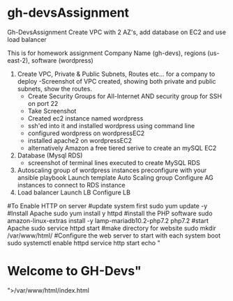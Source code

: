 # gh-devsAssignment
Gh-DevsAssignment Create VPC with 2 AZ's, add database on EC2 and use load balancer

This is for homework assignment
Company Name (gh-devs), regions (us-east-2), software (wordpress)


1. Create VPC, Private & Public Subnets, Routes etc… for a company to deploy
    -Screenshot of VPC created, showing both private and public subnets, show the routes.
    - Create Security Groups for All-Internet AND security group for SSH on port 22
    - Take Screenshot
    - Created ec2 instance named wordpress
    - ssh'ed into it and installed wordpress using command line
    - configured wordpress on wordpressEC2
    - installed apache2 on wordpressEC2
    - alternatively Amazon a free tiered serive to create an mySQL EC2 
2. Database (Mysql RDS)
    - screenshot of terminal lines executed to create MySQL RDS
3. Autoscaling group of wordpress instances preconfigure with your ansible playbook
     Launch template
     Auto Scaling group
     Configure AG instances to connect to RDS instance
4. Load balancer
      Launch LB
      Configure LB


#To Enable HTTP on server
#update system first
sudo yum update -y
#Install Apache
sudo yum install y httpd
#install the PHP software
sudo amazon-linux-extras install -y lamp-mariadb10.2-php7.2 php7.2
#start Apache
sudo service httpd start
#make directory for website
sudo mkdir /var/www/html/
#Configure the web server to start with each system boot
sudo systemctl enable httpd
service http start
echo "<h1><h>Welcome to GH-Devs"</b></h1>">/var/www/html/index.html
 
